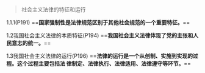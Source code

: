>社会主义法律的特征和运行

1.1.1(P191)
==**国家强制性是法律规范区别于其他社会规范的一个重要特征。**==

1.2我国社会主义法律的本质特征(P194)
==**我国社会主义法律体现了党的主张和人民意志的统一。**==

1.3我国社会主义法律的运行(P196)
==**法律的运行是一个从创制、实施到实现的过程。这个过程主要包括法 律制定、法律执行、法律适用、法律遵守等环节。**==

